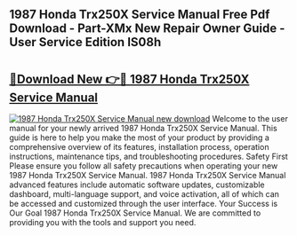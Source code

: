 ## 1987 Honda Trx250X Service Manual Free Pdf Download - Part-XMx New Repair Owner Guide - User Service Edition IS08h

# <h2><a href="http://bc29117.oget.top/?id=1987+Honda+Trx250X+Service+Manual">🔗Download New 👉🔴 1987 Honda Trx250X Service Manual</a></h2>

[![1987 Honda Trx250X Service Manual new download](https://i.imgur.com/5g1atiW.png)](http://bc29117.oget.top/?id=1987+Honda+Trx250X+Service+Manual)
Welcome to the user manual for your newly arrived 1987 Honda Trx250X Service Manual. This guide is here to help you make the most of your product by providing a comprehensive overview of its features, installation process, operation instructions, maintenance tips, and troubleshooting procedures. Safety First Please ensure you follow all safety precautions when operating your new 1987 Honda Trx250X Service Manual. 1987 Honda Trx250X Service Manual advanced features include automatic software updates, customizable dashboard, multi-language support, and voice activation, all of which can be accessed and customized through the user interface. Your Success is Our Goal 1987 Honda Trx250X Service Manual. We are committed to providing you with the tools and support you need.
